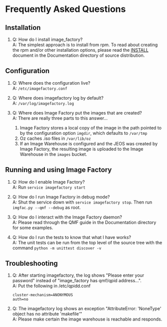 # Frequently Asked Questions #

## Installation ##
1.  Q: How do I install image_factory?      
    A: The simplest approach is to install from rpm.  To read about creating the rpm and/or other installation options, please read the [INSTALL](https://github.com/aeolusproject/image_factory/blob/master/Documentation/INSTALL.markdown) document in the Documentation directory of source distribution.

## Configuration ##
1.  Q: Where does the configuration live?       
    A: `/etc/imagefactory.conf`

2.  Q: Where does imagefactory log by default?      
    A: `/var/log/imagefactory.log`

3.  Q: Where does Image Factory put the images that are created?        
    A: There are really three parts to this answer...
    
    1. Image Factory stores a local copy of the image in the path pointed to by the configuration option `imgdir`, which defaults to `/var/tmp`
    2. Oz caches .iso files in `/var/lib/oz`
    3. If an Image Warehouse is configured and the JEOS was created by Image Factory, the resulting image is uploaded to the Image Warehouse in the `images` bucket.

## Running and using Image Factory ##
1.  Q: How do I enable Image Factory?       
    A: Run `service imagefactory start`

2.  Q: How do I run Image Factory in debug mode?        
    A: Shut the service down with `service imagefactory stop`.  Then run `imgfac.py --qmf --debug` as root.

3.  Q: How do I interact with the Image Factory daemon?     
    A: Please read through the QMF guide in the Documentation directory for some examples.

4.  Q: How do I run the tests to know that what I have works?       
    A: The unit tests can be run from the top level of the source tree with the command `python -m unittest discover -v`

## Troubleshooting ##
1.  Q: After starting imagefactory, the log shows "Please enter your password" instead of "image_factory has qmf/qpid address...".      
    A: Put the following in /etc/qpidd.conf
        
        cluster-mechanism=ANONYMOUS
        auth=no

2.  Q: The imagefactory log shows an exception "AttributeError: 'NoneType' object has no attribute 'makefile'"      
    A: Please make certain the image warehouse is reachable and responds.


